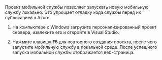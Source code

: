 

Проект мобильной службы позволяет запускать новую мобильную службу локально. Это упрощает отладку кода службы перед их публикацией в Azure.

1. На компьютере с Windows загрузите персонализированный проект сервера, извлеките его и откройте в Visual Studio.

2. Нажмите клавишу **F5** для повторного создания проекта, после чего запустите мобильную службу в локальной среде. После успешного запуска мобильной службы отображается веб-страница.

<!---HONumber=Nov15_HO3-->